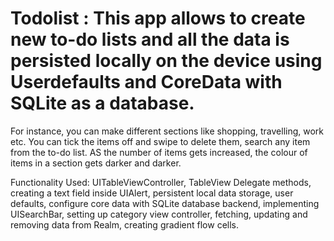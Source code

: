 # Todolist : This app allows to create new to-do lists and all the data is persisted locally on the device using Userdefaults and CoreData with SQLite as a database.
 For instance, you can make  different sections like shopping, travelling, work etc.
 You can tick the items off and swipe to delete them, search any item from the to-do list. AS the number of items gets increased, the colour of items in a section gets darker and darker.

Functionality Used: 
UITableViewController, TableView Delegate methods, creating a text field inside UIAlert,
persistent local data storage, user defaults, configure core data with SQLite database backend,
implementing UISearchBar, setting up category view controller, fetching, updating and 
removing data from Realm, creating gradient flow cells.


